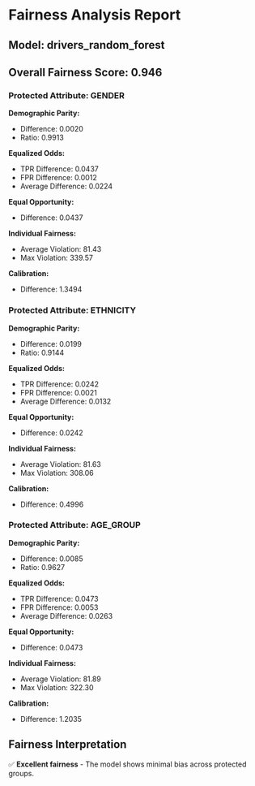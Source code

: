 
# Fairness Analysis Report
## Model: drivers_random_forest
## Overall Fairness Score: 0.946

### Protected Attribute: GENDER

**Demographic Parity:**
- Difference: 0.0020
- Ratio: 0.9913

**Equalized Odds:**
- TPR Difference: 0.0437
- FPR Difference: 0.0012
- Average Difference: 0.0224

**Equal Opportunity:**
- Difference: 0.0437

**Individual Fairness:**
- Average Violation: 81.43
- Max Violation: 339.57

**Calibration:**
- Difference: 1.3494

### Protected Attribute: ETHNICITY

**Demographic Parity:**
- Difference: 0.0199
- Ratio: 0.9144

**Equalized Odds:**
- TPR Difference: 0.0242
- FPR Difference: 0.0021
- Average Difference: 0.0132

**Equal Opportunity:**
- Difference: 0.0242

**Individual Fairness:**
- Average Violation: 81.63
- Max Violation: 308.06

**Calibration:**
- Difference: 0.4996

### Protected Attribute: AGE_GROUP

**Demographic Parity:**
- Difference: 0.0085
- Ratio: 0.9627

**Equalized Odds:**
- TPR Difference: 0.0473
- FPR Difference: 0.0053
- Average Difference: 0.0263

**Equal Opportunity:**
- Difference: 0.0473

**Individual Fairness:**
- Average Violation: 81.89
- Max Violation: 322.30

**Calibration:**
- Difference: 1.2035

## Fairness Interpretation

✅ **Excellent fairness** - The model shows minimal bias across protected groups.
